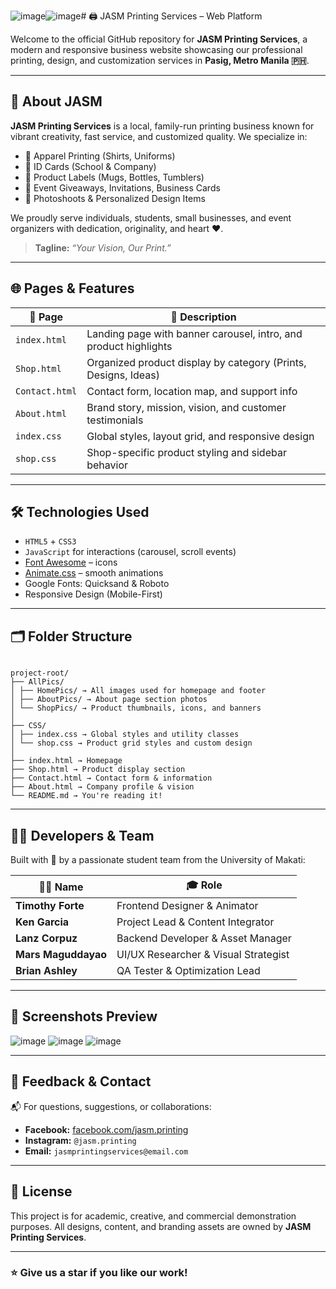 ![image](https://github.com/user-attachments/assets/adf7f414-09cf-4ed4-a246-9049044addec)![image](https://github.com/user-attachments/assets/0f065a54-a917-4ed5-8525-ac4dea87a128)# 🖨️ JASM Printing Services – Web Platform

Welcome to the official GitHub repository for **JASM Printing Services**, a modern and responsive business website showcasing our professional printing, design, and customization services in **Pasig, Metro Manila 🇵🇭**.

---

## 📌 About JASM

**JASM Printing Services** is a local, family-run printing business known for vibrant creativity, fast service, and customized quality. We specialize in:

- 👕 Apparel Printing (Shirts, Uniforms)
- 🪪 ID Cards (School & Company)
- 🧃 Product Labels (Mugs, Bottles, Tumblers)
- 🎨 Event Giveaways, Invitations, Business Cards
- 📸 Photoshoots & Personalized Design Items

We proudly serve individuals, students, small businesses, and event organizers with dedication, originality, and heart ❤️.

> **Tagline:** _“Your Vision, Our Print.”_

---

## 🌐 Pages & Features

| 🧭 Page        | 💬 Description                                                   |
| -------------- | ---------------------------------------------------------------- |
| `index.html`   | Landing page with banner carousel, intro, and product highlights |
| `Shop.html`    | Organized product display by category (Prints, Designs, Ideas)   |
| `Contact.html` | Contact form, location map, and support info                     |
| `About.html`   | Brand story, mission, vision, and customer testimonials          |
| `index.css`    | Global styles, layout grid, and responsive design                |
| `shop.css`     | Shop-specific product styling and sidebar behavior               |

---

## 🛠️ Technologies Used

- `HTML5` + `CSS3`
- `JavaScript` for interactions (carousel, scroll events)
- [Font Awesome](https://fontawesome.com/) – icons
- [Animate.css](https://animate.style/) – smooth animations
- Google Fonts: Quicksand & Roboto
- Responsive Design (Mobile-First)

---

## 🗂️ Folder Structure

```

project-root/
├── AllPics/
│ ├── HomePics/ → All images used for homepage and footer
│ ├── AboutPics/ → About page section photos
│ └── ShopPics/ → Product thumbnails, icons, and banners
│
├── CSS/
│ ├── index.css → Global styles and utility classes
│ └── shop.css → Product grid styles and custom design
│
├── index.html → Homepage
├── Shop.html → Product display section
├── Contact.html → Contact form & information
├── About.html → Company profile & vision
└── README.md → You're reading it!

```

---

## 👨‍💻 Developers & Team

Built with 💚 by a passionate student team from the University of Makati:

| 🧑‍🎨 Name             | 🎓 Role                              |
| ------------------- | ------------------------------------ |
| **Timothy Forte**   | Frontend Designer & Animator         |
| **Ken Garcia**      | Project Lead & Content Integrator    |
| **Lanz Corpuz**     | Backend Developer & Asset Manager    |
| **Mars Maguddayao** | UI/UX Researcher & Visual Strategist |
| **Brian Ashley**    | QA Tester & Optimization Lead        |

---

## 📸 Screenshots Preview

![image](https://github.com/user-attachments/assets/a4ae7bf5-465d-421c-aab5-e6cdcdc7569a)
![image](https://github.com/user-attachments/assets/15db98d6-b7a8-4e08-ae6d-804e11d8d2f0)
![image](https://github.com/user-attachments/assets/e10d3ebc-986c-4546-9bfb-b5a2e4c0df38)





---

## 📨 Feedback & Contact

📬 For questions, suggestions, or collaborations:

- **Facebook:** [facebook.com/jasm.printing](https://facebook.com/jasm.printing)
- **Instagram:** `@jasm.printing`
- **Email:** `jasmprintingservices@email.com`

---

## 📄 License

This project is for academic, creative, and commercial demonstration purposes. All designs, content, and branding assets are owned by **JASM Printing Services**.

---

### ⭐ Give us a star if you like our work!
